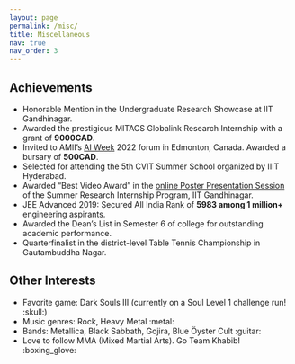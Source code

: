 ```yaml
---
layout: page
permalink: /misc/
title: Miscellaneous
nav: true
nav_order: 3
---
```


<!-- pages/misc.md -->
<div class="projects">
  <h2 class="category"> Achievements </h2>
    <ul>
        <li> 
            Honorable Mention in the Undergraduate Research Showcase at IIT Gandhinagar.
        </li>
        <li> 
            Awarded the prestigious MITACS Globalink Research Internship with a grant of <b>9000CAD</b>.
        </li>
        <li> 
            Invited to AMII’s <a href="https://www.amii.ca/events/amii-presents-ai-week/">AI Week</a> 2022 forum in Edmonton, Canada. Awarded a bursary of <b>500CAD</b>.
        </li>
        <li> 
            Selected for attending the 5th CVIT Summer School organized by IIIT Hyderabad.
        </li>
        <li> 
            Awarded “Best Video Award” in the <a href="https://www.youtube.com/watch?v=_3wEY2bX6Ks">online Poster Presentation Session</a> of the Summer Research Internship Program, IIT Gandhinagar.
        </li>
        <li> 
            JEE Advanced 2019: Secured All India Rank of <b>5983 among 1 million+</b> engineering aspirants.
        </li>
        <li> 
            Awarded the Dean’s List in Semester 6 of college for outstanding academic performance.
        </li>
        <li> 
            Quarterfinalist in the district-level Table Tennis Championship in Gautambuddha Nagar.
        </li>
    </ul> 

  <h2 class="category"> Other Interests </h2>
    <ul>
        <li> 
            Favorite game: Dark Souls III (currently on a Soul Level 1 challenge run! :skull:)
        </li>
        <li> 
            Music genres: Rock, Heavy Metal :metal:
        </li>
        <li> 
            Bands: Metallica, Black Sabbath, Gojira, Blue Öyster Cult :guitar:
        </li>
        <li> 
            Love to follow MMA (Mixed Martial Arts). Go Team Khabib! :boxing_glove:
        </li>
    </ul>
</div>